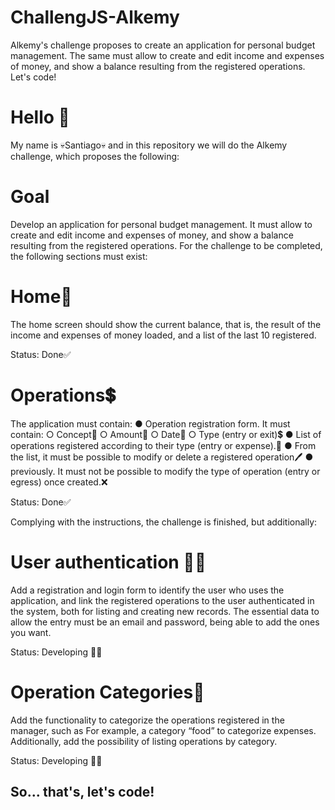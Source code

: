 # ChallengJS-Alkemy
  Alkemy's challenge proposes to create an application for personal budget management. The same must allow to create and edit income and expenses of money, and show a balance resulting from the registered operations. Let's code!
# Hello 👋
  My name is 💀Santiago💀 and in this repository we will do the Alkemy challenge, which proposes the following:
# Goal
  Develop an application for personal budget management. It must allow to create and edit income and expenses of money, and show a balance resulting from the
  registered operations.
  For the challenge to be completed, the following sections must exist:
# Home🏡
  The home screen should show the current balance, that is, the result of the income and expenses of money loaded, and a list of the last 10 registered.

  Status: Done✅

# Operations💲
  The application must contain:
  ● Operation registration form. It must contain:
    ○ Concept📝
    ○ Amount💸
    ○ Date📆
    ○ Type (entry or exit)💲
  ● List of operations registered according to their type (entry or expense).📃
  ● From the list, it must be possible to modify or delete a registered operation🖊
  ● previously. It must not be possible to modify the type of operation (entry or
    egress) once created.❌
  
  Status: Done✅
  
Complying with the instructions, the challenge is finished, but additionally:

# User authentication 🙋‍♂️
  Add a registration and login form to identify the user who uses the
  application, and link the registered operations to the user authenticated in the system,
  both for listing and creating new records. The essential data to allow
  the entry must be an email and password, being able to add the ones you want.
  
  Status: Developing 👨‍💻
  
# Operation Categories📑
  Add the functionality to categorize the operations registered in the manager, such as
  For example, a category “food” to categorize expenses. Additionally, add the
  possibility of listing operations by category.
 
  Status: Developing 👨‍💻
  
## So... that's, let's code!
